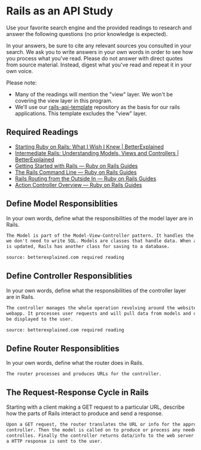 # Rails as an API Study

Use your favorite search engine and the provided readings to research and answer
the following questions (no prior knowledge is expected).

In your answers, be sure to cite any relevant sources you consulted in your
search. We ask you to write answers in your own words in order to see how you
process what you've read. Please do not answer with direct quotes from source
material. Instead, digest what you've read and repeat it in your own voice.

Please note:

-   Many of the readings will mention the "view" layer. We won't be covering the
    view layer in this program.
-   We'll use our [rails-api-template](https://github.com/ga-wdi-boston/rails-api-template)
    repository as the basis for our rails applications.
    This template excludes the "view" layer.

## Required Readings

-   [Starting Ruby on Rails: What I Wish I Knew | BetterExplained](http://betterexplained.com/articles/starting-ruby-on-rails-what-i-wish-i-knew/)
-   [Intermediate Rails: Understanding Models, Views and Controllers | BetterExplained](http://betterexplained.com/articles/intermediate-rails-understanding-models-views-and-controllers/)
-   [Getting Started with Rails — Ruby on Rails Guides](http://guides.rubyonrails.org/getting_started.html)
-   [The Rails Command Line — Ruby on Rails Guides](http://guides.rubyonrails.org/command_line.html)
-   [Rails Routing from the Outside In — Ruby on Rails Guides](http://guides.rubyonrails.org/routing.html)
-   [Action Controller Overview — Ruby on Rails Guides](http://guides.rubyonrails.org/action_controller_overview.html)

## Define Model Responsiblities

In your own words, define what the responsibilities of the model layer are in
Rails.

```md
The Model is part of the Model-View-Controller pattern. It handles the data so
we don't need to write SQL. Models are classes that handle data. When a model
is updated, Rails has another class for saving to a database.

source: betterexplained.com required reading
```

## Define Controller Responsiblities

In your own words, define what the responsibilities of the controller layer are
in Rails.

```md
The controller manages the whole operation revolving around the website or
webapp. It processes user requests and will pull data from models and order them
be displayed to the user.

source: betterexplained.com required reading
```

## Define Router Responsiblities

In your own words, define what the router does in Rails.

```md
The router processes and produces URLs for the controller.
```

## The Request-Response Cycle in Rails

Starting with a client making a GET request to a particular URL, describe how
the parts of Rails interact to produce and send a response.

```md
Upon a GET request, the router translates the URL or info for the appropriate
controller. Then the model is called on to produce or process any needed data.
controlles. Finally the controller returns data/info to the web server and
a HTTP response is sent to the user.
```
